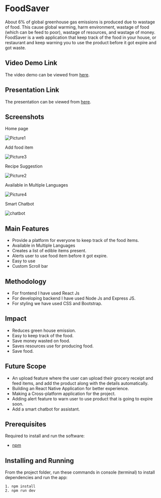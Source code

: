 # FoodSaver
About 6% of global greenhouse gas emissions is produced due to wastage of food. This cause global warming, harm environment, wastage of food (which can be feed to poor), wastage of resources, and wastage of money. FoodSaver is a web application that keep track of the food in your house, or restaurant and keep warning you to use the product before it got expire and got waste.

## Video Demo Link
The video demo can be viewed from [here](https://youtu.be/1QqRlR_8TgM).

## Presentation Link
The presentation can be viewed from [here](https://onedrive.live.com/edit.aspx?resid=2C1DBFC36D3E5AD3!113&ithint=file%2cpptx&authkey=!AMApCqmo-QSfn-c).

## Screenshots
Home page

![Picture1](https://user-images.githubusercontent.com/64153988/112748823-0be3fd00-8fdc-11eb-8d57-d46d6c2dc83f.png)

Add food item

![Picture3](https://user-images.githubusercontent.com/64153988/112748821-0a1a3980-8fdc-11eb-8cfb-9f6167e7976a.png)

Recipe Suggestion

![Picture2](https://user-images.githubusercontent.com/64153988/112748824-0be3fd00-8fdc-11eb-9dbb-58709d796b97.png)

Available in Multiple Languages

![Picture4](https://user-images.githubusercontent.com/64153988/112748822-0b4b6680-8fdc-11eb-80fe-c78485af86ae.png)

Smart Chatbot

![chatbot](https://user-images.githubusercontent.com/64153988/112748926-b9efa700-8fdc-11eb-8f70-ae36142c6c0b.png)


## Main Features
- Provide a platform for everyone to keep track of the food items.
- Available in Multiple Languages
- Creates a list of edible items present.
- Alerts user to use food item before it got expire.
- Easy to use 
- Custom Scroll bar

## Methodology
- For frontend I have used React Js
- For developing backend I have used Node Js and Express JS.
- For styling we have used CSS and Bootstrap.

## Impact
- Reduces green house emission.
- Easy to keep track of the food.
- Save money wasted on food.
- Saves resources use for producing food.
- Save food.

## Future Scope
- An upload feature where the user can upload their grocery receipt and feed items, and add the product along with the details automatically.
- Building an React Native Application for better experience.
- Making a Cross-platform application for the project.
- Adding alert feature to warn user to use product that is going to expire soon.
- Add a smart chatbot for assistant.


## Prerequisites
Required to install and run the software:

 * [npm](https://www.npmjs.com/get-npm)


## Installing and Running

From the project folder, run these commands in console (terminal) to install dependencies and run the app:
```
1. npm install
2. npm run dev
